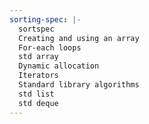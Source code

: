 ```yaml
---
sorting-spec: |-
  sortspec
  Creating and using an array
  For-each loops
  std array
  Dynamic allocation
  Iterators
  Standard library algorithms
  std list
  std deque
---
```

